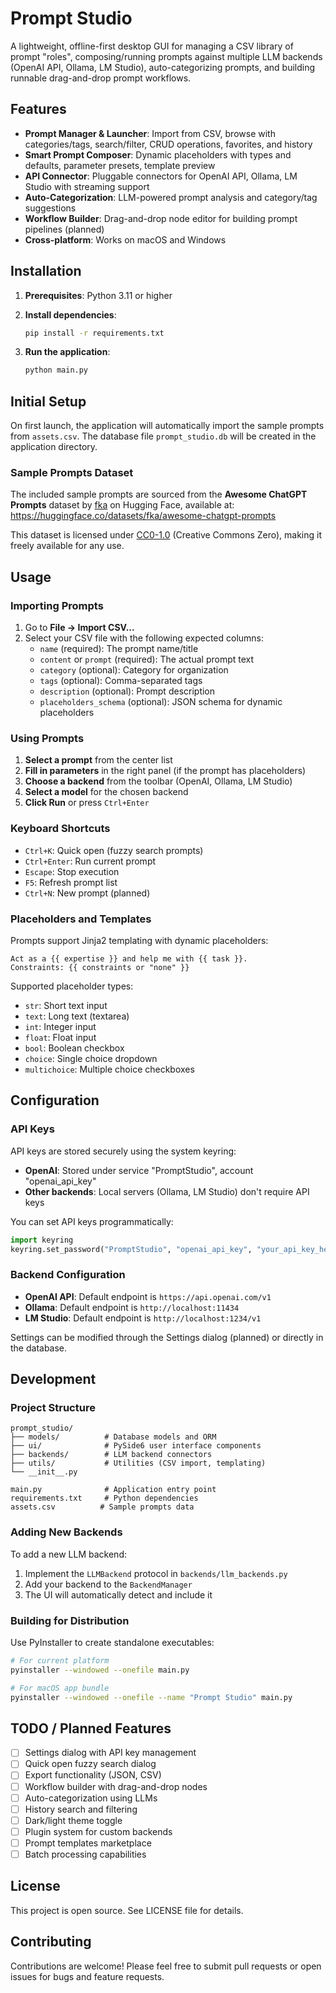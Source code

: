 # Prompt Studio

A lightweight, offline-first desktop GUI for managing a CSV library of prompt "roles", composing/running prompts against multiple LLM backends (OpenAI API, Ollama, LM Studio), auto-categorizing prompts, and building runnable drag-and-drop prompt workflows.

## Features

- **Prompt Manager & Launcher**: Import from CSV, browse with categories/tags, search/filter, CRUD operations, favorites, and history
- **Smart Prompt Composer**: Dynamic placeholders with types and defaults, parameter presets, template preview
- **API Connector**: Pluggable connectors for OpenAI API, Ollama, LM Studio with streaming support
- **Auto-Categorization**: LLM-powered prompt analysis and category/tag suggestions
- **Workflow Builder**: Drag-and-drop node editor for building prompt pipelines (planned)
- **Cross-platform**: Works on macOS and Windows

## Installation

1. **Prerequisites**: Python 3.11 or higher

2. **Install dependencies**:
   ```bash
   pip install -r requirements.txt
   ```

3. **Run the application**:
   ```bash
   python main.py
   ```

## Initial Setup

On first launch, the application will automatically import the sample prompts from `assets.csv`. The database file `prompt_studio.db` will be created in the application directory.

### Sample Prompts Dataset

The included sample prompts are sourced from the **Awesome ChatGPT Prompts** dataset by [fka](https://huggingface.co/fka) on Hugging Face, available at: https://huggingface.co/datasets/fka/awesome-chatgpt-prompts

This dataset is licensed under [CC0-1.0](https://creativecommons.org/publicdomain/zero/1.0/) (Creative Commons Zero), making it freely available for any use.

## Usage

### Importing Prompts

1. Go to **File → Import CSV...**
2. Select your CSV file with the following expected columns:
   - `name` (required): The prompt name/title
   - `content` or `prompt` (required): The actual prompt text
   - `category` (optional): Category for organization
   - `tags` (optional): Comma-separated tags
   - `description` (optional): Prompt description
   - `placeholders_schema` (optional): JSON schema for dynamic placeholders

### Using Prompts

1. **Select a prompt** from the center list
2. **Fill in parameters** in the right panel (if the prompt has placeholders)
3. **Choose a backend** from the toolbar (OpenAI, Ollama, LM Studio)
4. **Select a model** for the chosen backend
5. **Click Run** or press `Ctrl+Enter`

### Keyboard Shortcuts

- `Ctrl+K`: Quick open (fuzzy search prompts)
- `Ctrl+Enter`: Run current prompt
- `Escape`: Stop execution
- `F5`: Refresh prompt list
- `Ctrl+N`: New prompt (planned)

### Placeholders and Templates

Prompts support Jinja2 templating with dynamic placeholders:

```jinja2
Act as a {{ expertise }} and help me with {{ task }}.
Constraints: {{ constraints or "none" }}
```

Supported placeholder types:
- `str`: Short text input
- `text`: Long text (textarea)
- `int`: Integer input
- `float`: Float input
- `bool`: Boolean checkbox
- `choice`: Single choice dropdown
- `multichoice`: Multiple choice checkboxes

## Configuration

### API Keys

API keys are stored securely using the system keyring:

- **OpenAI**: Stored under service "PromptStudio", account "openai_api_key"
- **Other backends**: Local servers (Ollama, LM Studio) don't require API keys

You can set API keys programmatically:
```python
import keyring
keyring.set_password("PromptStudio", "openai_api_key", "your_api_key_here")
```

### Backend Configuration

- **OpenAI API**: Default endpoint is `https://api.openai.com/v1`
- **Ollama**: Default endpoint is `http://localhost:11434`
- **LM Studio**: Default endpoint is `http://localhost:1234/v1`

Settings can be modified through the Settings dialog (planned) or directly in the database.

## Development

### Project Structure

```
prompt_studio/
├── models/          # Database models and ORM
├── ui/              # PySide6 user interface components
├── backends/        # LLM backend connectors
├── utils/           # Utilities (CSV import, templating)
└── __init__.py

main.py              # Application entry point
requirements.txt     # Python dependencies
assets.csv          # Sample prompts data
```

### Adding New Backends

To add a new LLM backend:

1. Implement the `LLMBackend` protocol in `backends/llm_backends.py`
2. Add your backend to the `BackendManager`
3. The UI will automatically detect and include it

### Building for Distribution

Use PyInstaller to create standalone executables:

```bash
# For current platform
pyinstaller --windowed --onefile main.py

# For macOS app bundle
pyinstaller --windowed --onefile --name "Prompt Studio" main.py
```

## TODO / Planned Features

- [ ] Settings dialog with API key management
- [ ] Quick open fuzzy search dialog
- [ ] Export functionality (JSON, CSV)
- [ ] Workflow builder with drag-and-drop nodes
- [ ] Auto-categorization using LLMs
- [ ] History search and filtering
- [ ] Dark/light theme toggle
- [ ] Plugin system for custom backends
- [ ] Prompt templates marketplace
- [ ] Batch processing capabilities

## License

This project is open source. See LICENSE file for details.

## Contributing

Contributions are welcome! Please feel free to submit pull requests or open issues for bugs and feature requests.
